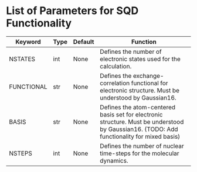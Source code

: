 # List of Parameters for SQD Functionality

| Keyword | Type | Default | Function |
| ------ | ------ | ------ | ------ |
| NSTATES | int | None | Defines the number of electronic states used for the calculation. |
| FUNCTIONAL | str | None | Defines the exchange-correlation functional for electronic structure. Must be understood by Gaussian16. |
| BASIS | str | None | Defines the atom-centered basis set for electronic structure. Must be understood by Gaussian16. (TODO: Add functionality for mixed basis) |
| NSTEPS | int | None | Defines the number of nuclear time-steps for the molecular dynamics. |
